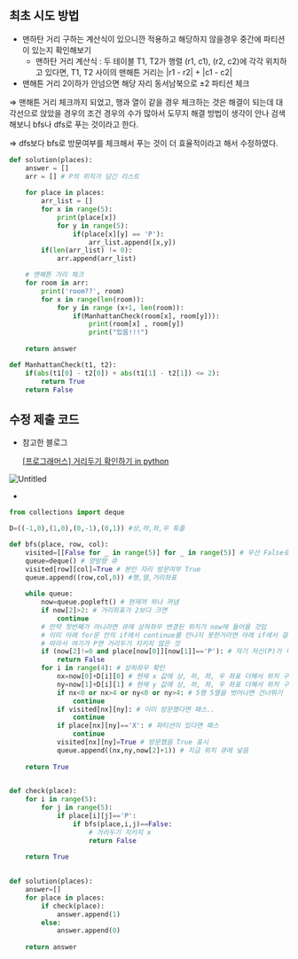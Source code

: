 ## 최초 시도 방법

- 맨하탄 거리 구하는 계산식이 있으니깐 적용하고 해당하지 않을경우 중간에 파티션이 있는지 확인해보기
    - 맨하탄 거리 계산식 : 두 테이블 T1, T2가 행렬 (r1, c1), (r2, c2)에 각각 위치하고 있다면, T1, T2 사이의 맨해튼 거리는 |r1 - r2| + |c1 - c2|
- 맨해튼 거리 2이하가 안넘으면 해당 자리 동서남북으로  ±2 파티션 체크

⇒ 맨해튼 거리 체크까지 되었고, 행과 열이 같을 경우 체크하는 것은 해결이 되는데 대각선으로 앉았을 경우의 조건 경우의 수가 많아서 도무지 해결 방법이 생각이 안나 검색해보니 bfs나 dfs로 푸는 것이라고 한다.

⇒ dfs보다 bfs로 방문여부를 체크해서 푸는 것이 더 효율적이라고 해서 수정하였다.

```python
def solution(places):
    answer = []
    arr = [] # P의 위치가 담긴 리스트
    
    for place in places:
        arr_list = []
        for x in range(5):
            print(place[x])
            for y in range(5):
                if(place[x][y] == 'P'):
                    arr_list.append([x,y])
        if(len(arr_list) != 0):
            arr.append(arr_list)

    # 맨해튼 거리 체크
    for room in arr:
        print('room??', room)
        for x in range(len(room)):
            for y in range (x+1, len(room)):
                if(ManhattanCheck(room[x], room[y])):
                    print(room[x] , room[y])
                    print("있음!!!")
    
    return answer

def ManhattanCheck(t1, t2):
    if(abs(t1[0] - t2[0]) + abs(t1[1] - t2[1]) <= 2):
        return True
    return False
```

## 수정 제출 코드

- 참고한 블로그
    
    [[프로그래머스] 거리두기 확인하기 in python](https://eboong.tistory.com/328)
    

![Untitled](https://s3-us-west-2.amazonaws.com/secure.notion-static.com/3bd6775a-0386-4812-84df-d6c584ac84ad/Untitled.png)

- 

```python
from collections import deque

D=((-1,0),(1,0),(0,-1),(0,1)) #상,하,좌,우 튜플

def bfs(place, row, col):
    visited=[[False for _ in range(5)] for _ in range(5)] # 우선 False로 채우기
    queue=deque() # 양방향 큐
    visited[row][col]=True # 본인 자리 방문여부 True
    queue.append((row,col,0)) #행,열,거리좌표
    
    while queue:
        now=queue.popleft() # 현재꺼 하나 꺼냄
        if now[2]>2: # 거리좌표가 2보다 크면
            continue
        # 만약 첫번째가 아니라면 큐에 상하좌우 변경된 위치가 now에 들어올 것임
        # 이미 아래 for문 안의 if에서 continue를 만나지 못한거라면 아래 if에서 걸림
        # 따라서 여기가 P면 거리두기 지키지 않은 것
        if (now[2]!=0 and place[now[0]][now[1]]=='P'): # 자기 자신(P)가 아닌 다른 P를 만났다.
            return False
        for i in range(4): # 상하좌우 확인
            nx=now[0]+D[i][0] # 현재 x 값에 상, 하, 좌, 우 좌표 더해서 위치 구하기
            ny=now[1]+D[i][1] # 현재 y 값에 상, 하, 좌, 우 좌표 더해서 위치 구하기
            if nx<0 or nx>4 or ny<0 or ny>4: # 5행 5열을 벗어나면 건너뛰기
                continue
            if visited[nx][ny]: # 이미 방문했다면 패스..
                continue
            if place[nx][ny]=='X': # 파티션이 있다면 패스
                continue
            visited[nx][ny]=True # 방문했음 True 표시
            queue.append((nx,ny,now[2]+1)) # 지금 위치 큐에 넣음
            
    return True
    

def check(place):
    for i in range(5):
        for j in range(5):
            if place[i][j]=='P':
                if bfs(place,i,j)==False:
                    # 거리두기 지키지 x
                    return False
                
    return True
        

def solution(places):
    answer=[]
    for place in places:
        if check(place):
            answer.append(1)
        else:
            answer.append(0)
            
    return answer
```
